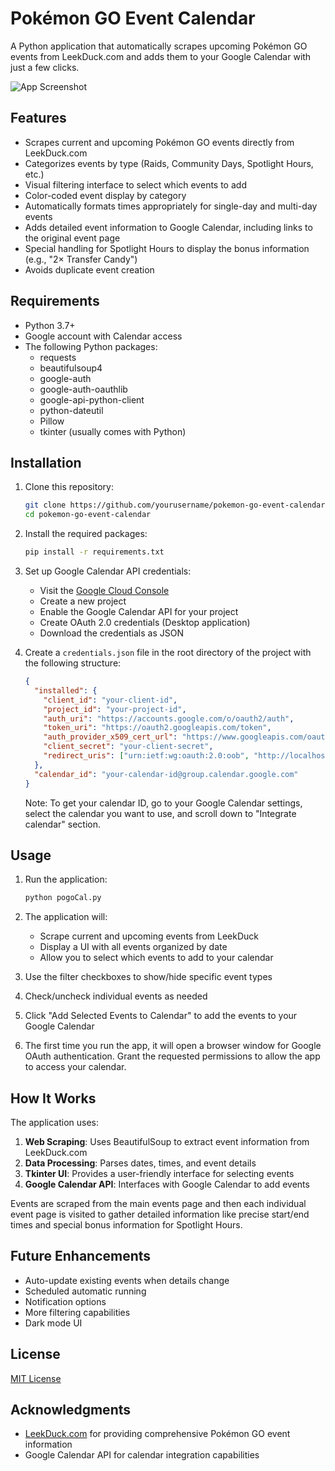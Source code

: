 # Pokémon GO Event Calendar

A Python application that automatically scrapes upcoming Pokémon GO events from LeekDuck.com and adds them to your Google Calendar with just a few clicks.

![App Screenshot](![PogoCal](https://snapshotsdingpc.s3.us-east-1.amazonaws.com/PogoCal.JPG))

## Features

- Scrapes current and upcoming Pokémon GO events directly from LeekDuck.com
- Categorizes events by type (Raids, Community Days, Spotlight Hours, etc.)
- Visual filtering interface to select which events to add
- Color-coded event display by category
- Automatically formats times appropriately for single-day and multi-day events
- Adds detailed event information to Google Calendar, including links to the original event page
- Special handling for Spotlight Hours to display the bonus information (e.g., "2× Transfer Candy")
- Avoids duplicate event creation

## Requirements

- Python 3.7+
- Google account with Calendar access
- The following Python packages:
  - requests
  - beautifulsoup4
  - google-auth
  - google-auth-oauthlib
  - google-api-python-client
  - python-dateutil
  - Pillow
  - tkinter (usually comes with Python)

## Installation

1. Clone this repository:
   ```bash
   git clone https://github.com/yourusername/pokemon-go-event-calendar.git
   cd pokemon-go-event-calendar
   ```

2. Install the required packages:
   ```bash
   pip install -r requirements.txt
   ```

3. Set up Google Calendar API credentials:
   - Visit the [Google Cloud Console](https://console.cloud.google.com/)
   - Create a new project
   - Enable the Google Calendar API for your project
   - Create OAuth 2.0 credentials (Desktop application)
   - Download the credentials as JSON

4. Create a `credentials.json` file in the root directory of the project with the following structure:
   ```json
   {
     "installed": {
       "client_id": "your-client-id",
       "project_id": "your-project-id",
       "auth_uri": "https://accounts.google.com/o/oauth2/auth",
       "token_uri": "https://oauth2.googleapis.com/token",
       "auth_provider_x509_cert_url": "https://www.googleapis.com/oauth2/v1/certs",
       "client_secret": "your-client-secret",
       "redirect_uris": ["urn:ietf:wg:oauth:2.0:oob", "http://localhost"]
     },
     "calendar_id": "your-calendar-id@group.calendar.google.com"
   }
   ```
   
   Note: To get your calendar ID, go to your Google Calendar settings, select the calendar you want to use, and scroll down to "Integrate calendar" section.

## Usage

1. Run the application:
   ```bash
   python pogoCal.py
   ```

2. The application will:
   - Scrape current and upcoming events from LeekDuck
   - Display a UI with all events organized by date
   - Allow you to select which events to add to your calendar

3. Use the filter checkboxes to show/hide specific event types

4. Check/uncheck individual events as needed

5. Click "Add Selected Events to Calendar" to add the events to your Google Calendar

6. The first time you run the app, it will open a browser window for Google OAuth authentication. Grant the requested permissions to allow the app to access your calendar.

## How It Works

The application uses:

1. **Web Scraping**: Uses BeautifulSoup to extract event information from LeekDuck.com
2. **Data Processing**: Parses dates, times, and event details
3. **Tkinter UI**: Provides a user-friendly interface for selecting events
4. **Google Calendar API**: Interfaces with Google Calendar to add events

Events are scraped from the main events page and then each individual event page is visited to gather detailed information like precise start/end times and special bonus information for Spotlight Hours.

## Future Enhancements

- Auto-update existing events when details change
- Scheduled automatic running
- Notification options
- More filtering capabilities
- Dark mode UI

## License

[MIT License](LICENSE)

## Acknowledgments

- [LeekDuck.com](https://leekduck.com/) for providing comprehensive Pokémon GO event information
- Google Calendar API for calendar integration capabilities
